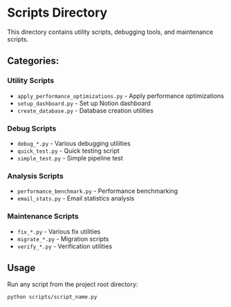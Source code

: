 # Scripts Directory

This directory contains utility scripts, debugging tools, and maintenance scripts.

## Categories:

### Utility Scripts
- `apply_performance_optimizations.py` - Apply performance optimizations
- `setup_dashboard.py` - Set up Notion dashboard
- `create_database.py` - Database creation utilities

### Debug Scripts
- `debug_*.py` - Various debugging utilities
- `quick_test.py` - Quick testing script
- `simple_test.py` - Simple pipeline test

### Analysis Scripts
- `performance_benchmark.py` - Performance benchmarking
- `email_stats.py` - Email statistics analysis

### Maintenance Scripts
- `fix_*.py` - Various fix utilities
- `migrate_*.py` - Migration scripts
- `verify_*.py` - Verification utilities

## Usage
Run any script from the project root directory:
```bash
python scripts/script_name.py
```